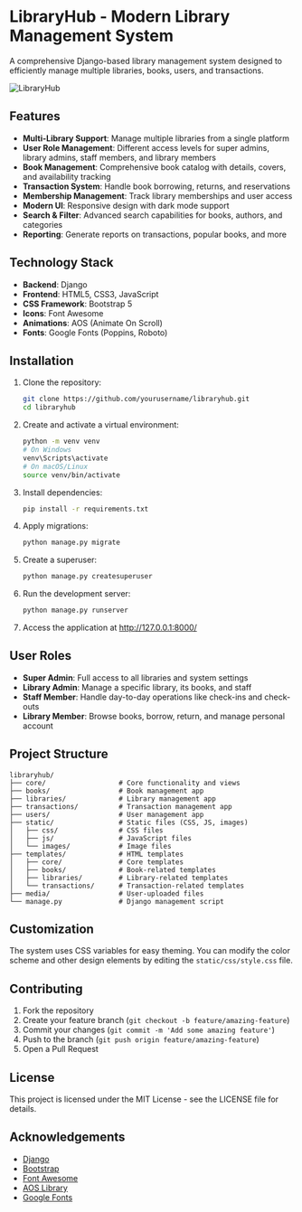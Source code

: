 # LibraryHub - Modern Library Management System

A comprehensive Django-based library management system designed to efficiently manage multiple libraries, books, users, and transactions.

![LibraryHub](static/images/library-hero.jpg)

## Features

- **Multi-Library Support**: Manage multiple libraries from a single platform
- **User Role Management**: Different access levels for super admins, library admins, staff members, and library members
- **Book Management**: Comprehensive book catalog with details, covers, and availability tracking
- **Transaction System**: Handle book borrowing, returns, and reservations
- **Membership Management**: Track library memberships and user access
- **Modern UI**: Responsive design with dark mode support
- **Search & Filter**: Advanced search capabilities for books, authors, and categories
- **Reporting**: Generate reports on transactions, popular books, and more

## Technology Stack

- **Backend**: Django 
- **Frontend**: HTML5, CSS3, JavaScript
- **CSS Framework**: Bootstrap 5
- **Icons**: Font Awesome
- **Animations**: AOS (Animate On Scroll)
- **Fonts**: Google Fonts (Poppins, Roboto)

## Installation

1. Clone the repository:
   ```bash
   git clone https://github.com/yourusername/libraryhub.git
   cd libraryhub
   ```

2. Create and activate a virtual environment:
   ```bash
   python -m venv venv
   # On Windows
   venv\Scripts\activate
   # On macOS/Linux
   source venv/bin/activate
   ```

3. Install dependencies:
   ```bash
   pip install -r requirements.txt
   ```

4. Apply migrations:
   ```bash
   python manage.py migrate
   ```

5. Create a superuser:
   ```bash
   python manage.py createsuperuser
   ```

6. Run the development server:
   ```bash
   python manage.py runserver
   ```

7. Access the application at http://127.0.0.1:8000/

## User Roles

- **Super Admin**: Full access to all libraries and system settings
- **Library Admin**: Manage a specific library, its books, and staff
- **Staff Member**: Handle day-to-day operations like check-ins and check-outs
- **Library Member**: Browse books, borrow, return, and manage personal account

## Project Structure

```
libraryhub/
├── core/                  # Core functionality and views
├── books/                 # Book management app
├── libraries/             # Library management app
├── transactions/          # Transaction management app
├── users/                 # User management app
├── static/                # Static files (CSS, JS, images)
│   ├── css/               # CSS files
│   ├── js/                # JavaScript files
│   └── images/            # Image files
├── templates/             # HTML templates
│   ├── core/              # Core templates
│   ├── books/             # Book-related templates
│   ├── libraries/         # Library-related templates
│   └── transactions/      # Transaction-related templates
├── media/                 # User-uploaded files
└── manage.py              # Django management script
```

## Customization

The system uses CSS variables for easy theming. You can modify the color scheme and other design elements by editing the `static/css/style.css` file.

## Contributing

1. Fork the repository
2. Create your feature branch (`git checkout -b feature/amazing-feature`)
3. Commit your changes (`git commit -m 'Add some amazing feature'`)
4. Push to the branch (`git push origin feature/amazing-feature`)
5. Open a Pull Request

## License

This project is licensed under the MIT License - see the LICENSE file for details.

## Acknowledgements

- [Django](https://www.djangoproject.com/)
- [Bootstrap](https://getbootstrap.com/)
- [Font Awesome](https://fontawesome.com/)
- [AOS Library](https://michalsnik.github.io/aos/)
- [Google Fonts](https://fonts.google.com/)
